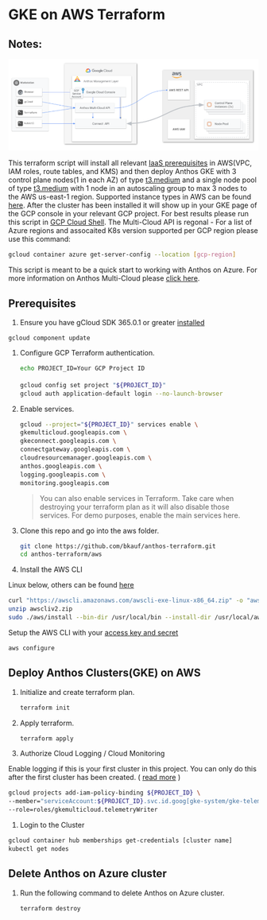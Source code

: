 # GKE on AWS Terraform

## Notes:
![Anthos Multi-Cloud](Anthos-Multi-AWS.png)

This terraform script will install all relevant [IaaS prerequisites](https://cloud.google.com/anthos/clusters/docs/multi-cloud/aws/how-to/prerequisites) in AWS(VPC, IAM roles, route tables, and KMS) and then deploy Anthos GKE with 3 control plane nodes(1 in each AZ) of type [t3.medium](https://aws.amazon.com/ec2/instance-types/t3/) and a single node pool of type [t3.medium](https://aws.amazon.com/ec2/instance-types/t3/)  with 1 node in an autoscaling group to max 3 nodes to the AWS us-east-1 region. Supported instance types in AWS can be found [here](https://cloud.google.com/anthos/clusters/docs/multi-cloud/aws/reference/supported-instance-types).  After the cluster has been installed it will show up in your GKE page of the GCP console in your relevant GCP project. For best results please run this script in [GCP Cloud Shell](https://cloud.google.com/shell/docs/using-cloud-shelll). The Multi-Cloud API is regonal - For a list of Azure regions and assocaited K8s version supported per GCP region please use this command:

```bash
gcloud container azure get-server-config --location [gcp-region]
```

 This script is meant to be a quick start to working with Anthos on Azure. For more information on Anthos Multi-Cloud please [click here](https://cloud.google.com/anthos/clusters/docs/multi-cloud/).

## Prerequisites

1. Ensure you have gCloud SDK 365.0.1 or greater [installed](https://cloud.google.com/sdk/docs/install)
```
gcloud component update
```

1. Configure GCP Terraform authentication.

   ```bash
   echo PROJECT_ID=Your GCP Project ID

   gcloud config set project "${PROJECT_ID}"
   gcloud auth application-default login --no-launch-browser
   ```

1. Enable services.

   ```bash
   gcloud --project="${PROJECT_ID}" services enable \
   gkemulticloud.googleapis.com \
   gkeconnect.googleapis.com \
   connectgateway.googleapis.com \
   cloudresourcemanager.googleapis.com \
   anthos.googleapis.com \
   logging.googleapis.com \
   monitoring.googleapis.com
   ```

   > You can also enable services in Terraform. Take care when destroying your terraform plan as it will also disable those services. For demo purposes, enable the main services here.

1. Clone this repo and go into the aws folder.

   ```bash
   git clone https://github.com/bkauf/anthos-terraform.git
   cd anthos-terraform/aws
   ```

1. Install the AWS CLI

Linux below, others can be found [here](https://docs.aws.amazon.com/cli/latest/userguide/getting-started-install.html)
```bash
curl "https://awscli.amazonaws.com/awscli-exe-linux-x86_64.zip" -o "awscliv2.zip"
unzip awscliv2.zip
sudo ./aws/install --bin-dir /usr/local/bin --install-dir /usr/local/aws-cli --update
```

Setup the AWS CLI with your [access key and secret](https://docs.aws.amazon.com/cli/latest/userguide/getting-started-prereqs.html#getting-started-prereqs-keys)
```bash
aws configure
```

## Deploy Anthos Clusters(GKE) on AWS

1. Initialize and create terraform plan.

   ```bash
   terraform init

   ```

1. Apply terraform.

   ```bash
   terraform apply 
   ```
1.  Authorize Cloud Logging / Cloud Monitoring

 Enable logging if this is your first cluster in this project. You can only do this after the first cluster has been created. 
 ( [read more](https://cloud.google.com/anthos/clusters/docs/multi-cloud/aws/how-to/create-cluster#telemetry-agent-auth) )

  ``` bash
  gcloud projects add-iam-policy-binding ${PROJECT_ID} \
  --member="serviceAccount:${PROJECT_ID}.svc.id.goog[gke-system/gke-telemetry-agent]" \
  --role=roles/gkemulticloud.telemetryWriter
  ```


 1. Login to the Cluster

   ```bash
   gcloud container hub memberships get-credentials [cluster name]
   kubectl get nodes
   ```

## Delete Anthos on Azure cluster

1. Run the following command to delete Anthos on Azure cluster.

   ```bash
   terraform destroy 
   ```


